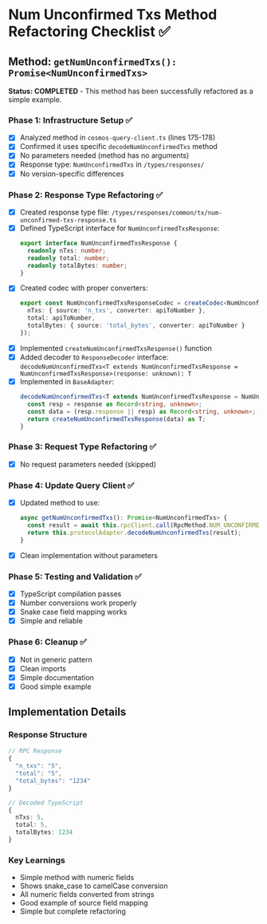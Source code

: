 # Num Unconfirmed Txs Method Refactoring Checklist ✅

## Method: `getNumUnconfirmedTxs(): Promise<NumUnconfirmedTxs>`

**Status: COMPLETED** - This method has been successfully refactored as a simple example.

### Phase 1: Infrastructure Setup ✅
- [x] Analyzed method in `cosmos-query-client.ts` (lines 175-178)
- [x] Confirmed it uses specific `decodeNumUnconfirmedTxs` method
- [x] No parameters needed (method has no arguments)
- [x] Response type: `NumUnconfirmedTxs` in `/types/responses/`
- [x] No version-specific differences

### Phase 2: Response Type Refactoring ✅
- [x] Created response type file: `/types/responses/common/tx/num-unconfirmed-txs-response.ts`
- [x] Defined TypeScript interface for `NumUnconfirmedTxsResponse`:
  ```typescript
  export interface NumUnconfirmedTxsResponse {
    readonly nTxs: number;
    readonly total: number;
    readonly totalBytes: number;
  }
  ```
- [x] Created codec with proper converters:
  ```typescript
  export const NumUnconfirmedTxsResponseCodec = createCodec<NumUnconfirmedTxsResponse>({
    nTxs: { source: 'n_txs', converter: apiToNumber },
    total: apiToNumber,
    totalBytes: { source: 'total_bytes', converter: apiToNumber }
  });
  ```
- [x] Implemented `createNumUnconfirmedTxsResponse()` function
- [x] Added decoder to `ResponseDecoder` interface: `decodeNumUnconfirmedTxs<T extends NumUnconfirmedTxsResponse = NumUnconfirmedTxsResponse>(response: unknown): T`
- [x] Implemented in `BaseAdapter`:
  ```typescript
  decodeNumUnconfirmedTxs<T extends NumUnconfirmedTxsResponse = NumUnconfirmedTxsResponse>(response: unknown): T {
    const resp = response as Record<string, unknown>;
    const data = (resp.response || resp) as Record<string, unknown>;
    return createNumUnconfirmedTxsResponse(data) as T;
  }
  ```

### Phase 3: Request Type Refactoring ✅
- [x] No request parameters needed (skipped)

### Phase 4: Update Query Client ✅
- [x] Updated method to use:
  ```typescript
  async getNumUnconfirmedTxs(): Promise<NumUnconfirmedTxs> {
    const result = await this.rpcClient.call(RpcMethod.NUM_UNCONFIRMED_TXS);
    return this.protocolAdapter.decodeNumUnconfirmedTxs(result);
  }
  ```
- [x] Clean implementation without parameters

### Phase 5: Testing and Validation ✅
- [x] TypeScript compilation passes
- [x] Number conversions work properly
- [x] Snake case field mapping works
- [x] Simple and reliable

### Phase 6: Cleanup ✅
- [x] Not in generic pattern
- [x] Clean imports
- [x] Simple documentation
- [x] Good simple example

## Implementation Details

### Response Structure
```typescript
// RPC Response
{
  "n_txs": "5",
  "total": "5",
  "total_bytes": "1234"
}

// Decoded TypeScript
{
  nTxs: 5,
  total: 5,
  totalBytes: 1234
}
```

### Key Learnings
- Simple method with numeric fields
- Shows snake_case to camelCase conversion
- All numeric fields converted from strings
- Good example of source field mapping
- Simple but complete refactoring